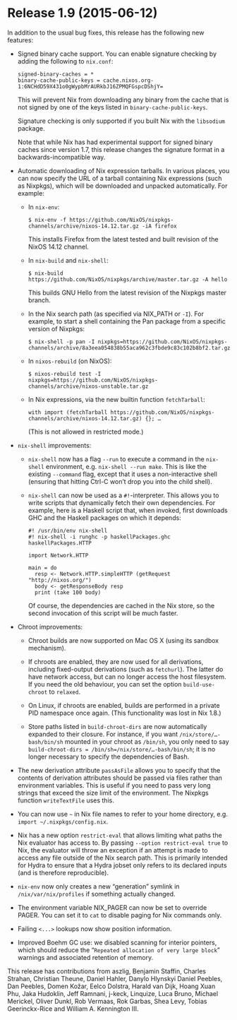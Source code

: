 # Release 1.9 (2015-06-12)

In addition to the usual bug fixes, this release has the following new
features:

  - Signed binary cache support. You can enable signature checking by
    adding the following to `nix.conf`:
    
        signed-binary-caches = *
        binary-cache-public-keys = cache.nixos.org-1:6NCHdD59X431o0gWypbMrAURkbJ16ZPMQFGspcDShjY=
    
    This will prevent Nix from downloading any binary from the cache
    that is not signed by one of the keys listed in
    `binary-cache-public-keys`.
    
    Signature checking is only supported if you built Nix with the
    `libsodium` package.
    
    Note that while Nix has had experimental support for signed binary
    caches since version 1.7, this release changes the signature format
    in a backwards-incompatible way.

  - Automatic downloading of Nix expression tarballs. In various places,
    you can now specify the URL of a tarball containing Nix expressions
    (such as Nixpkgs), which will be downloaded and unpacked
    automatically. For example:
    
      - In `nix-env`:
        
            $ nix-env -f https://github.com/NixOS/nixpkgs-channels/archive/nixos-14.12.tar.gz -iA firefox
        
        This installs Firefox from the latest tested and built revision
        of the NixOS 14.12 channel.
    
      - In `nix-build` and `nix-shell`:
        
            $ nix-build https://github.com/NixOS/nixpkgs/archive/master.tar.gz -A hello
        
        This builds GNU Hello from the latest revision of the Nixpkgs
        master branch.
    
      - In the Nix search path (as specified via NIX\_PATH or `-I`). For
        example, to start a shell containing the Pan package from a
        specific version of Nixpkgs:
        
            $ nix-shell -p pan -I nixpkgs=https://github.com/NixOS/nixpkgs-channels/archive/8a3eea054838b55aca962c3fbde9c83c102b8bf2.tar.gz
    
      - In `nixos-rebuild` (on NixOS):
        
            $ nixos-rebuild test -I nixpkgs=https://github.com/NixOS/nixpkgs-channels/archive/nixos-unstable.tar.gz
    
      - In Nix expressions, via the new builtin function `fetchTarball`:
        
            with import (fetchTarball https://github.com/NixOS/nixpkgs-channels/archive/nixos-14.12.tar.gz) {}; …
        
        (This is not allowed in restricted mode.)

  - `nix-shell` improvements:
    
      - `nix-shell` now has a flag `--run` to execute a command in the
        `nix-shell` environment, e.g. `nix-shell --run make`. This is
        like the existing `--command` flag, except that it uses a
        non-interactive shell (ensuring that hitting Ctrl-C won’t drop
        you into the child shell).
    
      - `nix-shell` can now be used as a `#!`-interpreter. This allows
        you to write scripts that dynamically fetch their own
        dependencies. For example, here is a Haskell script that, when
        invoked, first downloads GHC and the Haskell packages on which
        it depends:
        
            #! /usr/bin/env nix-shell
            #! nix-shell -i runghc -p haskellPackages.ghc haskellPackages.HTTP
            
            import Network.HTTP
            
            main = do
              resp <- Network.HTTP.simpleHTTP (getRequest "http://nixos.org/")
              body <- getResponseBody resp
              print (take 100 body)
        
        Of course, the dependencies are cached in the Nix store, so the
        second invocation of this script will be much faster.

  - Chroot improvements:
    
      - Chroot builds are now supported on Mac OS X (using its sandbox
        mechanism).
    
      - If chroots are enabled, they are now used for all derivations,
        including fixed-output derivations (such as `fetchurl`). The
        latter do have network access, but can no longer access the host
        filesystem. If you need the old behaviour, you can set the
        option `build-use-chroot` to `relaxed`.
    
      - On Linux, if chroots are enabled, builds are performed in a
        private PID namespace once again. (This functionality was lost
        in Nix 1.8.)
    
      - Store paths listed in `build-chroot-dirs` are now automatically
        expanded to their closure. For instance, if you want
        `/nix/store/…-bash/bin/sh` mounted in your chroot as `/bin/sh`,
        you only need to say `build-chroot-dirs =
                                                        /bin/sh=/nix/store/…-bash/bin/sh`; it is no longer necessary to
        specify the dependencies of Bash.

  - The new derivation attribute `passAsFile` allows you to specify that
    the contents of derivation attributes should be passed via files
    rather than environment variables. This is useful if you need to
    pass very long strings that exceed the size limit of the
    environment. The Nixpkgs function `writeTextFile` uses this.

  - You can now use `~` in Nix file names to refer to your home
    directory, e.g. `import
            ~/.nixpkgs/config.nix`.

  - Nix has a new option `restrict-eval` that allows limiting what paths
    the Nix evaluator has access to. By passing `--option restrict-eval
    true` to Nix, the evaluator will throw an exception if an attempt is
    made to access any file outside of the Nix search path. This is
    primarily intended for Hydra to ensure that a Hydra jobset only
    refers to its declared inputs (and is therefore reproducible).

  - `nix-env` now only creates a new “generation” symlink in
    `/nix/var/nix/profiles` if something actually changed.

  - The environment variable NIX\_PAGER can now be set to override
    PAGER. You can set it to `cat` to disable paging for Nix commands
    only.

  - Failing `<...>` lookups now show position information.

  - Improved Boehm GC use: we disabled scanning for interior pointers,
    which should reduce the “`Repeated
            allocation of very large block`” warnings and associated retention
    of memory.

This release has contributions from aszlig, Benjamin Staffin, Charles
Strahan, Christian Theune, Daniel Hahler, Danylo Hlynskyi Daniel
Peebles, Dan Peebles, Domen Kožar, Eelco Dolstra, Harald van Dijk, Hoang
Xuan Phu, Jaka Hudoklin, Jeff Ramnani, j-keck, Linquize, Luca Bruno,
Michael Merickel, Oliver Dunkl, Rob Vermaas, Rok Garbas, Shea Levy,
Tobias Geerinckx-Rice and William A. Kennington III.
